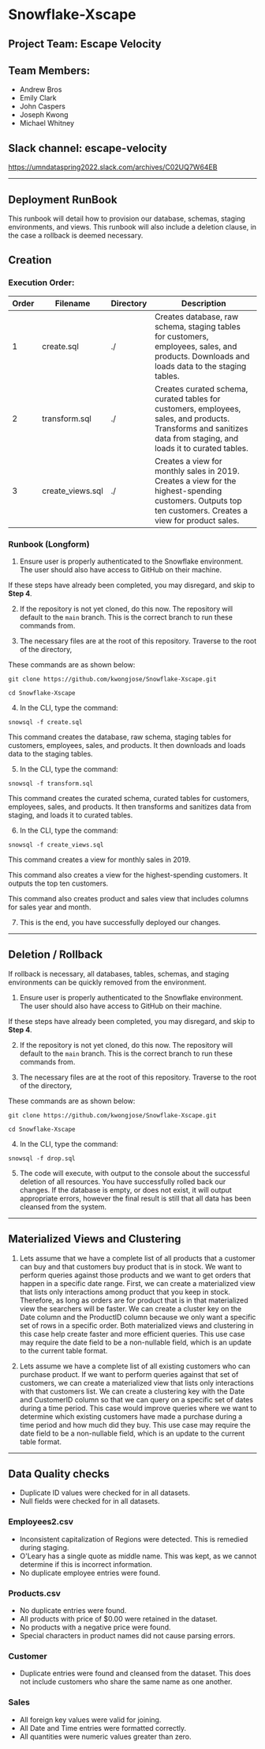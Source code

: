 # Snowflake-Xscape

## Project Team: Escape Velocity

## Team Members:

  - Andrew Bros
  - Emily Clark
  - John Caspers
  - Joseph Kwong
  - Michael Whitney

## Slack channel: escape-velocity
https://umndataspring2022.slack.com/archives/C02UQ7W64EB

-----

## Deployment RunBook
This runbook will detail how to provision our database, schemas, staging environments, and views. This runbook will also include a deletion clause, in the case a rollback is deemed necessary.

## Creation

### Execution Order:
| Order | Filename               | Directory | Description                                                                                                                                                       |
|-------|------------------------|-----------|-------------------------------------------------------------------------------------------------------------------------------------------------------------------|
| 1     | create.sql             | ./        | Creates database, raw schema, staging tables for customers, employees, sales, and products. Downloads and loads data to the staging tables.                       |
| 2     | transform.sql          | ./        | Creates curated schema, curated tables for customers, employees, sales, and products. Transforms and sanitizes data from staging, and loads it to curated tables. |
| 3     | create_views.sql       | ./        | Creates a view for monthly sales in 2019. Creates a view for the highest-spending customers. Outputs top ten customers.  Creates a view for product sales.                                                                                  

### Runbook (Longform)
1. Ensure user is properly authenticated to the Snowflake environment. The user should also have access to GitHub on their machine.

If these steps have already been completed, you may disregard, and skip to **Step 4**.

2. If the repository is not yet cloned, do this now. The repository will default to the `main` branch. This is the correct branch to run these commands from.

3.  The necessary files are at the root of this repository. Traverse to the root of the directory, 

These commands are as shown below:

``` 
git clone https://github.com/kwongjose/Snowflake-Xscape.git

cd Snowflake-Xscape
```

4. In the CLI, type the command: 
```
snowsql -f create.sql
```
This command creates the database, raw schema, staging tables for customers, employees, sales, and products. It then downloads and loads data to the staging tables.

5. In the CLI, type the command: 
```
snowsql -f transform.sql
```
This command creates the curated schema, curated tables for customers, employees, sales, and products. It then transforms and sanitizes data from staging, and loads it to curated tables.

6. In the CLI, type the command: 
```
snowsql -f create_views.sql
```
This command creates a view for monthly sales in 2019.

This command also creates a view for the highest-spending customers. It outputs the top ten customers.

This command also creates product and sales view that includes columns for sales year
and month.

7. This is the end, you have successfully deployed our changes.

---

## Deletion / Rollback
If rollback is necessary, all databases, tables, schemas, and staging environments can be quickly removed from the environment.

1. Ensure user is properly authenticated to the Snowflake environment. The user should also have access to GitHub on their machine.

If these steps have already been completed, you may disregard, and skip to **Step 4**.

2. If the repository is not yet cloned, do this now. The repository will default to the `main` branch. This is the correct branch to run these commands from.

3.  The necessary files are at the root of this repository. Traverse to the root of the directory, 

These commands are as shown below:

``` 
git clone https://github.com/kwongjose/Snowflake-Xscape.git

cd Snowflake-Xscape
```

4. In the CLI, type the command: 

```
snowsql -f drop.sql
```

5. The code will execute, with output to the console about the successful deletion of all resources. You have successfully rolled back our changes. If the database is empty, or does not exist, it will output appropriate errors, however the final result is still that all data has been cleansed from the system.

-----

## Materialized Views and Clustering
1. Lets assume that we have a complete list of all products that a customer can buy and that customers buy product that is in stock. We want to perform queries against those products and we want to get orders that happen in a specific date range. First, we can create a materialized view that lists only interactions among product that you keep in stock. Therefore, as long as orders are for product that is in that materialized view the searchers will be faster. We can create a cluster key on the Date column and the ProductID column because we only want a specific set of rows in a specific order. Both materialized views and clustering in this case help create faster and more efficient queries. This use case may require the date field to be a non-nullable field, which is an update to the current table format.

2. Lets assume we have a complete list of all existing customers who can purchase product. If we want to perform queries against that set of customers, we can create a materialized view that lists only interactions with that customers list. We can create a clustering key with the Date and CustomerID column so that we can query on a specific set of dates during a time period. This case would improve queries where we want to determine which existing customers have made a purchase during a time period and how much did they buy. This use case may require the date field to be a non-nullable field, which is an update to the current table format.

-----

## Data Quality checks

- Duplicate ID values were checked for in all datasets.
- Null fields were checked for in all datasets.

### Employees2.csv
- Inconsistent capitalization of Regions were detected. This is remedied during staging.
- O'Leary has a single quote as middle name. This was kept, as we cannot determine if this is incorrect information.
- No duplicate employee entries were found.

### Products.csv
- No duplicate entries were found.
- All products with price of $0.00 were retained in the dataset.
- No products with a negative price were found.
- Special characters in product names did not cause parsing errors.

### Customer
- Duplicate entries were found and cleansed from the dataset. This does not include customers who share the same name as one another.

### Sales
- All foreign key values were valid for joining.
- All Date and Time entries were formatted correctly.
- All quantities were numeric values greater than zero.